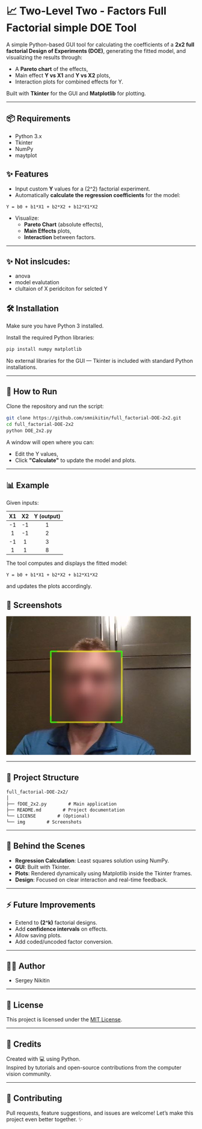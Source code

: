 # 📈 Two-Level Two - Factors Full Factorial simple DOE Tool

A simple Python-based GUI tool for calculating the coefficients of a **2x2 full factorial Design of Experiments (DOE)**, generating the fitted model, and visualizing the results through:

- A **Pareto chart** of the effects,
- Main effect **Y vs X1** and **Y vs X2** plots,
- Interaction plots for combined effects for Y.

Built with **Tkinter** for the GUI and **Matplotlib** for plotting.

---

## 📦 Requirements

- Python 3.x
- Tkinter
- NumPy
- maytplot

## ✨ Features

- Input custom **Y** values for a \(2^2\) factorial experiment.
- Automatically **calculate the regression coefficients** for the model:
  
```
Y = b0 + b1*X1 + b2*X2 + b12*X1*X2
```
  
- Visualize:
  - **Pareto Chart** (absolute effects),
  - **Main Effects** plots,
  - **Interaction** between factors.

---

## ✨ Not inslcudes:

- anova
- model evalutation
- clultaion of X peridciton for selcted Y

## 🛠️ Installation

Make sure you have Python 3 installed.

Install the required Python libraries:

```bash
pip install numpy matplotlib
```

No external libraries for the GUI — Tkinter is included with standard Python installations.

---

## 🚀 How to Run

Clone the repository and run the script:

```bash
git clone https://github.com/smnikitin/full_factorial-DOE-2x2.git
cd full_factorial-DOE-2x2
python DOE_2x2.py
```

A window will open where you can:

- Edit the Y values,
- Click **"Calculate"** to update the model and plots.

---

## 📊 Example

Given inputs:

| X1  | X2  | Y (output) |
|:---:|:---:|:----------:|
| -1  | -1  | 1          |
|  1  | -1  | 2          |
| -1  |  1  | 3          |
|  1  |  1  | 8          |

The tool computes and displays the fitted model:

```
Y = b0 + b1*X1 + b2*X2 + b12*X1*X2
```

and updates the plots accordingly.

## 📸 Screenshots

![demo1](https://github.com/smnikitin/face-detection/blob/main/img/Capture1.JPG) 

---

## 📂 Project Structure

```
full_factorial-DOE-2x2/
│
├── fDOE_2x2.py        # Main application 
├── README.md        # Project documentation
└── LICENSE        # (Optional)
└── img        # Screenshots
```

---

## 🧠 Behind the Scenes

- **Regression Calculation**: Least squares solution using NumPy.
- **GUI**: Built with Tkinter.
- **Plots**: Rendered dynamically using Matplotlib inside the Tkinter frames.
- **Design**: Focused on clear interaction and real-time feedback.

---

## ⚡ Future Improvements

- Extend to **\(2^k\)** factorial designs.
- Add **confidence intervals** on effects.
- Allow saving plots.
- Add coded/uncoded factor conversion.

---

## 🧑‍💻 Author

- Sergey Nikitin

---

## 📜 License

This project is licensed under the [MIT License](LICENSE).

---

## 🙌 Credits

Created with 💻 using Python.  
Inspired by tutorials and open-source contributions from the computer vision community.

---

## 🤝 Contributing

Pull requests, feature suggestions, and issues are welcome! Let’s make this project even better together. ✨

